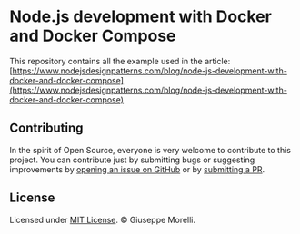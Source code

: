 # Node.js development with Docker and Docker Compose

This repository contains all the example used in the article: [https://www.nodejsdesignpatterns.com/blog/node-js-development-with-docker-and-docker-compose](https://www.nodejsdesignpatterns.com/blog/node-js-development-with-docker-and-docker-compose)

## Contributing

In the spirit of Open Source, everyone is very welcome to contribute to this project.
You can contribute just by submitting bugs or suggesting improvements by
[opening an issue on GitHub](https://github.com/giuseppemorelli/docker-node-example/issues) or by [submitting a PR](https://github.com/giuseppemorelli/docker-node-example/pulls).

## License

Licensed under [MIT License](LICENSE). © Giuseppe Morelli.
